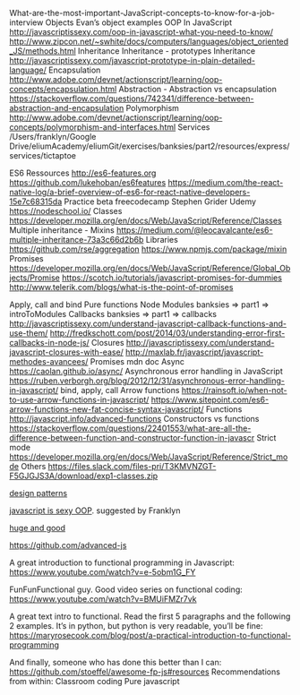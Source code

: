 What-are-the-most-important-JavaScript-concepts-to-know-for-a-job-interview
Objects
Evan’s object examples
OOP In JavaScript
http://javascriptissexy.com/oop-in-javascript-what-you-need-to-know/
http://www.zipcon.net/~swhite/docs/computers/languages/object_oriented_JS/methods.html
Inheritance
Inheritance - prototypes
Inheritance
http://javascriptissexy.com/javascript-prototype-in-plain-detailed-language/
Encapsulation
http://www.adobe.com/devnet/actionscript/learning/oop-concepts/encapsulation.html
Abstraction - Abstraction vs encapsulation
https://stackoverflow.com/questions/742341/difference-between-abstraction-and-encapsulation
Polymorphism
http://www.adobe.com/devnet/actionscript/learning/oop-concepts/polymorphism-and-interfaces.html
Services
/Users/franklyn/Google Drive/eliumAcademy/eliumGit/exercises/banksies/part2/resources/express/services/tictaptoe



ES6
Ressources
http://es6-features.org
https://github.com/lukehoban/es6features
https://medium.com/the-react-native-log/a-brief-overview-of-es6-for-react-native-developers-15e7c68315da
Practice
beta freecodecamp
Stephen Grider Udemy
https://nodeschool.io/
Classes
https://developer.mozilla.org/en/docs/Web/JavaScript/Reference/Classes
Multiple inheritance - Mixins
https://medium.com/@leocavalcante/es6-multiple-inheritance-73a3c66d2b6b
Libraries
https://github.com/rse/aggregation
https://www.npmjs.com/package/mixin
Promises
https://developer.mozilla.org/en/docs/Web/JavaScript/Reference/Global_Objects/Promise
https://scotch.io/tutorials/javascript-promises-for-dummies
http://www.telerik.com/blogs/what-is-the-point-of-promises


Apply, call and bind
Pure functions
Node Modules
banksies => part1 => introToModules
Callbacks
banksies => part1 => callbacks
http://javascriptissexy.com/understand-javascript-callback-functions-and-use-them/
http://fredkschott.com/post/2014/03/understanding-error-first-callbacks-in-node-js/
Closures
http://javascriptissexy.com/understand-javascript-closures-with-ease/
http://maxlab.fr/javascript/javascript-methodes-avancees/
Promises
mdn doc
Async
https://caolan.github.io/async/
Asynchronous error handling in JavaScript
https://ruben.verborgh.org/blog/2012/12/31/asynchronous-error-handling-in-javascript/
bind, apply, call
Arrow functions
https://rainsoft.io/when-not-to-use-arrow-functions-in-javascript/
https://www.sitepoint.com/es6-arrow-functions-new-fat-concise-syntax-javascript/
Functions
http://javascript.info/advanced-functions
Constructors vs functions
https://stackoverflow.com/questions/22401553/what-are-all-the-difference-between-function-and-constructor-function-in-javascr
Strict mode
https://developer.mozilla.org/en/docs/Web/JavaScript/Reference/Strict_mode
Others
https://files.slack.com/files-pri/T3KMVNZGT-F5GJGJS3A/download/exp1-classes.zip

[design patterns](http://shichuan.github.io/javascript-patterns/)    
  

[javascript is sexy OOP](http://javascriptissexy.com/oop-in-javascript-what-you-need-to-know/).  suggested by Franklyn  
  
[huge and good](http://www.zipcon.net/~swhite/docs/computers/languages/object_oriented_JS/index.html)  

https://github.com/advanced-js	

A great introduction to functional programming in Javascript:
	https://www.youtube.com/watch?v=e-5obm1G_FY 

FunFunFunctional guy.   Good video series on functional coding:
https://www.youtube.com/watch?v=BMUiFMZr7vk

A great text intro to functional.  Read the first 5 paragraphs and the following 2 examples.
It’s in python, but python is very readable, you’ll be fine:
	https://maryrosecook.com/blog/post/a-practical-introduction-to-functional-programming

And finally, someone who has done this better than I can:
	https://github.com/stoeffel/awesome-fp-js#resources 
	Recommendations from within:
		Classroom coding
		Pure javascript
		

		